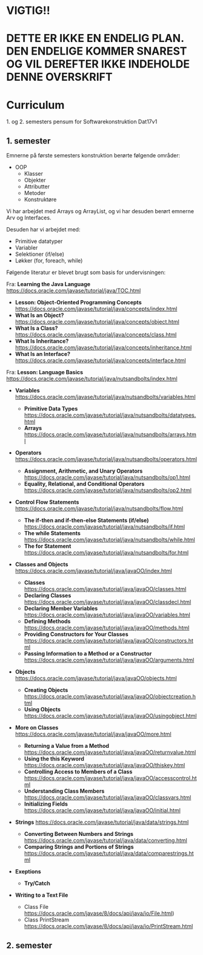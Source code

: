 # VIGTIG!!
# DETTE ER IKKE EN ENDELIG PLAN. DEN ENDELIGE KOMMER SNAREST OG VIL DEREFTER IKKE INDEHOLDE DENNE OVERSKRIFT


# Curriculum
1\. og 2\. semesters pensum for Softwarekonstruktion Dat17v1

## 1. semester   

Emnerne på første semesters konstruktion berørte følgende områder:
* OOP
   * Klasser
   * Objekter
   * Attributter
   * Metoder
   * Konstruktøre
   
Vi har arbejdet med Arrays og ArrayList, og vi har desuden berørt emnerne Arv og Interfaces.    
 
Desuden har vi arbejdet med:
  
* Primitive datatyper
* Variabler
* Selektioner (if/else)
* Løkker (for, foreach, while)

Følgende literatur er blevet brugt som basis for undervisningen:

Fra: **Learning the Java Language** https://docs.oracle.com/javase/tutorial/java/TOC.html

* **Lesson: Object-Oriented Programming Concepts** https://docs.oracle.com/javase/tutorial/java/concepts/index.html
* **What Is an Object?** https://docs.oracle.com/javase/tutorial/java/concepts/object.html
* **What Is a Class?** https://docs.oracle.com/javase/tutorial/java/concepts/class.html
* **What Is Inheritance?** https://docs.oracle.com/javase/tutorial/java/concepts/inheritance.html
* **What Is an Interface?** https://docs.oracle.com/javase/tutorial/java/concepts/interface.html

Fra: **Lesson: Language Basics** https://docs.oracle.com/javase/tutorial/java/nutsandbolts/index.html

* **Variables** https://docs.oracle.com/javase/tutorial/java/nutsandbolts/variables.html
    * **Primitive Data Types** https://docs.oracle.com/javase/tutorial/java/nutsandbolts/datatypes.html
    * **Arrays** https://docs.oracle.com/javase/tutorial/java/nutsandbolts/arrays.html
* **Operators** https://docs.oracle.com/javase/tutorial/java/nutsandbolts/operators.html
    * **Assignment, Arithmetic, and Unary Operators** https://docs.oracle.com/javase/tutorial/java/nutsandbolts/op1.html
    * **Equality, Relational, and Conditional Operators** https://docs.oracle.com/javase/tutorial/java/nutsandbolts/op2.html
* **Control Flow Statements** https://docs.oracle.com/javase/tutorial/java/nutsandbolts/flow.html
    * **The if-then and if-then-else Statements (if/else)** https://docs.oracle.com/javase/tutorial/java/nutsandbolts/if.html
    * **The while Statements** https://docs.oracle.com/javase/tutorial/java/nutsandbolts/while.html
    * **The for Statement** https://docs.oracle.com/javase/tutorial/java/nutsandbolts/for.html
* **Classes and Objects** https://docs.oracle.com/javase/tutorial/java/javaOO/index.html
    * **Classes** https://docs.oracle.com/javase/tutorial/java/javaOO/classes.html
    * **Declaring Classes** https://docs.oracle.com/javase/tutorial/java/javaOO/classdecl.html
    * **Declaring Member Variables** https://docs.oracle.com/javase/tutorial/java/javaOO/variables.html
    * **Defining Methods** https://docs.oracle.com/javase/tutorial/java/javaOO/methods.html
    * **Providing Constructors for Your Classes** https://docs.oracle.com/javase/tutorial/java/javaOO/constructors.html
    * **Passing Information to a Method or a Constructor** https://docs.oracle.com/javase/tutorial/java/javaOO/arguments.html
* **Objects** https://docs.oracle.com/javase/tutorial/java/javaOO/objects.html
    * **Creating Objects** https://docs.oracle.com/javase/tutorial/java/javaOO/objectcreation.html
    * **Using Objects** https://docs.oracle.com/javase/tutorial/java/javaOO/usingobject.html
* **More on Classes** https://docs.oracle.com/javase/tutorial/java/javaOO/more.html
    * **Returning a Value from a Method** https://docs.oracle.com/javase/tutorial/java/javaOO/returnvalue.html
    * **Using the this Keyword** https://docs.oracle.com/javase/tutorial/java/javaOO/thiskey.html
    * **Controlling Access to Members of a Class** https://docs.oracle.com/javase/tutorial/java/javaOO/accesscontrol.html
    * **Understanding Class Members** https://docs.oracle.com/javase/tutorial/java/javaOO/classvars.html
    * **Initializing Fields** https://docs.oracle.com/javase/tutorial/java/javaOO/initial.html

* **Strings** https://docs.oracle.com/javase/tutorial/java/data/strings.html
    * **Converting Between Numbers and Strings** https://docs.oracle.com/javase/tutorial/java/data/converting.html
    * **Comparing Strings and Portions of Strings** https://docs.oracle.com/javase/tutorial/java/data/comparestrings.html

* **Exeptions**
    * **Try/Catch**
    
* **Writing to a Text File**
    * Class File https://docs.oracle.com/javase/8/docs/api/java/io/File.html)
    * Class PrintStream https://docs.oracle.com/javase/8/docs/api/java/io/PrintStream.html
## 2. semester

<!--
Emnerne på andet semesters konstruktion berørte følgende områder:

* **Interfaces and Inheritance** https://docs.oracle.com/javase/tutorial/java/IandI/index.html
    * **Interfaces** https://docs.oracle.com/javase/tutorial/java/IandI/createinterface.html
        * **Defining an Interface** https://docs.oracle.com/javase/tutorial/java/IandI/interfaceDef.html
        * **Implementing an Interface** https://docs.oracle.com/javase/tutorial/java/IandI/usinginterface.html
* **Inheritance** https://docs.oracle.com/javase/tutorial/java/IandI/subclasses.html
    * **Multiple Inheritance of State, Implementation, and Type** https://docs.oracle.com/javase/tutorial/java/IandI/multipleinheritance.html
    * **Overriding and Hiding Methods** https://docs.oracle.com/javase/tutorial/java/IandI/override.html
    * **Polymorphism** https://docs.oracle.com/javase/tutorial/java/IandI/polymorphism.html
    * **Hiding Fields** https://docs.oracle.com/javase/tutorial/java/IandI/hidevariables.html
    * **Using the Keyword super** https://docs.oracle.com/javase/tutorial/java/IandI/super.html
    * **Object as a Superclass** https://docs.oracle.com/javase/tutorial/java/IandI/objectclass.html

* **Package** https://docs.oracle.com/javase/tutorial/java/concepts/package.html

* **Autoboxing and Unboxing** https://docs.oracle.com/javase/tutorial/java/data/autoboxing.html


* **Generics**
    * **Why Use Generics?**
    * **Generic Types**
    * **Raw Types**
    * **Generic Methods**
    * **Bounded Type Parameters**
    * **Generic Methods and Bounded Type Parameters**
    * **Generics, Inheritance, and Subtypes**
    
#### Spring
* [Serving Web Content with Spring MVC](https://spring.io/guides/gs/serving-web-content/)

-->
<!-- Link til Studentadministartion og forklar at denne indeholder det gennemgåede for semesteret og herefter henvis til literatur for semesteret. -->


